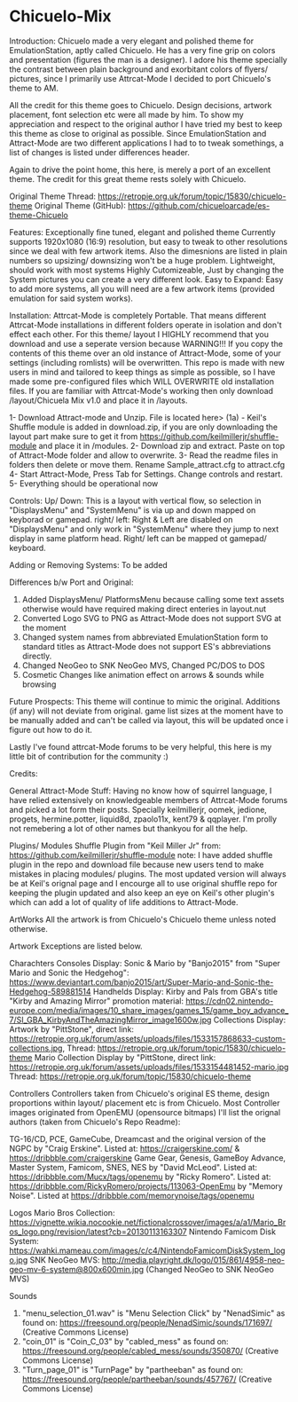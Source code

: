 # Chicuelo-Mix
Introduction:
Chicuelo made a very elegant and polished theme for EmulationStation, aptly called Chicuelo. He has a very fine grip on colors and presentation (figures the man is a designer). I adore his theme specially the contrast between plain background and exorbitant colors of flyers/ pictures, since I primarily use Attrcat-Mode I decided to port Chicuelo's theme to AM. 

All the credit for this theme goes to Chicuelo. Design decisions, artwork placement, font selection etc were all made by him. To show my appreciation and respect to the original author I have tried my best to keep this theme as close to original as possible. Since EmulationStation and Attract-Mode are two different applications I had to to tweak somethings, a list of changes is listed under differences header.  

Again to drive the point home, this here, is merely a port of an excellent theme. The credit for this great theme rests solely with Chicuelo.

Original Theme Thread: https://retropie.org.uk/forum/topic/15830/chicuelo-theme
Original Theme (GitHub): https://github.com/chicueloarcade/es-theme-Chicuelo   

Features:
Exceptionally fine tuned, elegant and polished theme
Currently supports 1920x1080 (16:9) resolution, but easy to tweak to other resolutions since we deal with few artwork items. Also the dimesnions are listed in plain numbers so upsizing/ downsizing won't be a huge problem.
Lightweight, should work with most systems
Highly Cutomizeable, Just by changing the System pictures you can create a very different look. 
Easy to Expand: Easy to add more systems, all you will need are a few artwork items (provided emulation for said system works).


Installation:
Attrcat-Mode is completely Portable. That means different Attrcat-Mode installations in different folders operate in isolation and don't effect each other. For this theme/ layout I HIGHLY recommend that you download and use a seperate version because WARNING!!! If you copy the contents of this theme over an old instance of Attract-Mode, some of your settings (including romlists) will be overwritten. This repo is made with new users in mind and tailored to keep things as simple as possible, so I have made some pre-configured files which WILL OVERWRITE old installation files. If you are familiar with Attrcat-Mode's working then only download /layout/Chicuela Mix v1.0 and place it in /layouts.

1- Download Attract-mode and Unzip. File is located here>
(1a) - Keil's Shuffle module is added in download.zip, if you are only downloading the layout part make sure to get it from https://github.com/keilmillerjr/shuffle-module and place it in /modules.
2- Download zip and extract. Paste on top of Attract-Mode folder and allow to overwrite.
3- Read the readme files in folders then delete or move them. Rename Sample_attract.cfg to attract.cfg
4- Start Attract-Mode, Press Tab for Settings. Change controls and restart.
5- Everything should be operational now

Controls:
Up/ Down: This is a layout with vertical flow, so selection in "DisplaysMenu" and "SystemMenu" is via up and down mapped on keyborad or gamepad.
right/ left: Right & Left are disabled on "DisplaysMenu" and only work in "SystemMenu" where they jump to next display in same platform head. Right/ left can be mapped ot gamepad/ keyboard.

Adding or Removing Systems:
To be added
 
Differences b/w Port and Original:
1. Added DisplaysMenu/ PlatformsMenu because calling some text assets otherwise would have required making direct enteries in layout.nut
2. Converted Logo SVG to PNG as Attract-Mode does not support SVG at the moment
3. Changed system names from abbreviated EmulationStation form to standard titles as Attract-Mode does not support ES's abbreviations directly.
4. Changed NeoGeo to SNK NeoGeo MVS, Changed PC/DOS to DOS
5. Cosmetic Changes like animation effect on arrows & sounds while browsing

Future Prospects:
This theme will continue to mimic the original. Additions (if any) will not deviate from original. 
game list sizes at the moment have to be manually added and can't be called via layout, this will be updated once i figure out how to do it.
 
Lastly I've found attrcat-Mode forums to be very helpful, this here is my little bit of contribution for the community :)


Credits:

General Attract-Mode Stuff:
Having no know how of squirrel language, I have relied extensively on knowledgeable members of Attrcat-Mode forums and picked a lot form their posts. Specially keilmillerjr, oomek, jedione, progets, hermine.potter, liquid8d, zpaolo11x, kent79 & qqplayer. I'm prolly not remebering a lot of other names but thankyou for all the help. 

Plugins/ Modules
Shuffle Plugin from "Keil Miller Jr" from: https://github.com/keilmillerjr/shuffle-module 
note: I have added shuffle plugin in the repo and download file because new users tend to make mistakes in placing modules/ plugins. The most updated version will always be at Keil's orignal page and I encourge all to use original shuffle repo for keeping the plugin updated and also keep an eye on Keil's other plugin's which can add a lot of quality of life additions to Attract-Mode.

ArtWorks
All the artwork is from Chicuelo's Chicuelo theme unless noted otherwise.

Artwork Exceptions are listed below.

Charachters
Consoles Display: Sonic & Mario by "Banjo2015" from "Super Mario and Sonic the Hedgehog": https://www.deviantart.com/banjo2015/art/Super-Mario-and-Sonic-the-Hedgehog-589881514
Handhelds Display: Kirby and Pals from GBA's title "Kirby and Amazing Mirror" promotion material: https://cdn02.nintendo-europe.com/media/images/10_share_images/games_15/game_boy_advance_7/SI_GBA_KirbyAndTheAmazingMirror_image1600w.jpg
Collections Display: Artwork by "PittStone", direct link: https://retropie.org.uk/forum/assets/uploads/files/1533157868633-custom-collections.jpg, Thread: https://retropie.org.uk/forum/topic/15830/chicuelo-theme
Mario Collection Display by "PittStone, direct link: https://retropie.org.uk/forum/assets/uploads/files/1533154481452-mario.jpg Thread: https://retropie.org.uk/forum/topic/15830/chicuelo-theme

Controllers
Controllers taken from Chicuelo's original ES theme, design proportions within layout/ placement etc is from Chicuelo. Most Controller images originated from OpenEMU (opensource bitmaps) I'll list the orignal authors (taken from Chicuelo's Repo Readme):

TG-16/CD, PCE, GameCube, Dreamcast and the original version of the NGPC by "Craig Erskine". Listed at: https://craigerskine.com/ & https://dribbble.com/craigerskine
Game Gear, Genesis, GameBoy Advance, Master System, Famicom, SNES, NES by "David McLeod". Listed at: https://dribbble.com/Mucx/tags/openemu
by "Ricky Romero". Listed at: https://dribbble.com/RickyRomero/projects/113063-OpenEmu
by "Memory Noise". Listed at https://dribbble.com/memorynoise/tags/openemu

Logos
Mario Bros Collection: https://vignette.wikia.nocookie.net/fictionalcrossover/images/a/a1/Mario_Bros_logo.png/revision/latest?cb=20130113163307
Nintendo Famicom Disk System: https://wahki.mameau.com/images/c/c4/NintendoFamicomDiskSystem_logo.jpg
SNK NeoGeo MVS: http://media.playright.dk/logo/015/861/4958-neo-geo-mv-6-system@800x600min.jpg (Changed NeoGeo to SNK NeoGeo MVS)

Sounds
1. "menu_selection_01.wav" is "Menu Selection Click" by "NenadSimic" as found on: https://freesound.org/people/NenadSimic/sounds/171697/ (Creative Commons License)
2. "coin_01" is "Coin_C_03" by "cabled_mess" as found on: https://freesound.org/people/cabled_mess/sounds/350870/ (Creative Commons License)
3. "Turn_page_01" is "TurnPage" by "partheeban" as found on: https://freesound.org/people/partheeban/sounds/457767/ (Creative Commons License)
	